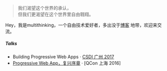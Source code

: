 > 我们渴望这个世界的承认，  
> 但我们更渴望在这个世界里自由翱翔。

Hey，我是multithinking，一个自由技术爱好者，多出没于[博客](https://blog.multithinking.info) 地带，欢迎来交流。


##### Talks


- Building Progressive Web Apps · [CSDI 广州 2017](http://www.csdisummit.com/)
- [Progressive Web App，复兴序章][4] · [QCon 上海 2016]


[4]: //huangxuan.me/2016/10/20/pwa-qcon2016/
